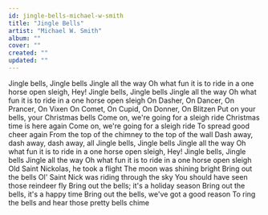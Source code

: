 ```yaml
---
id: jingle-bells-michael-w-smith
title: "Jingle Bells"
artist: "Michael W. Smith"
album: ""
cover: ""
created: ""
updated: ""
---
```


Jingle bells, Jingle bells
Jingle all the way
Oh what fun it is to ride in a one horse open sleigh, Hey!
Jingle bells, Jingle bells
Jingle all the way
Oh what fun it is to ride in a one horse open sleigh
On Dasher, On Dancer, On Prancer, On Vixen
On Comet, On Cupid, On Donner, On Blitzen
Put on your bells, your Christmas bells
Come on, we're going for a sleigh ride
Christmas time is here again
Come on, we're going for a sleigh ride
To spread good cheer again
From the top of the chimney to the top of the wall
Dash away, dash away, dash away, all
Jingle bells, Jingle bells
Jingle all the way
Oh what fun it is to ride in a one horse open sleigh, Hey!
Jingle bells, Jingle bells
Jingle all the way
Oh what fun it is to ride in a one horse open sleigh
Old Saint Nickolas, he took a flight
The moon was shining bright
Bring out the bells
Ol' Saint Nick was riding through the sky
You should have seen those reindeer fly
Bring out the bells; it's a holiday season
Bring out the bells, it's a happy time
Bring out the bells, we've got a good reason
To ring the bells and hear those pretty bells chime